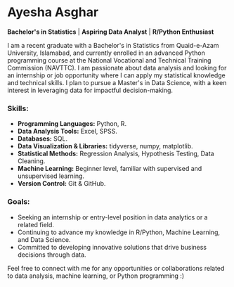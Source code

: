 # Ayesha Asghar

**Bachelor's in Statistics** | **Aspiring Data Analyst** | **R/Python Enthusiast**

I am a recent graduate with a Bachelor's in Statistics from Quaid-e-Azam University, Islamabad, and currently enrolled in an advanced Python programming course at the National Vocational and Technical Training Commission (NAVTTC). 
I am passionate about data analysis and looking for an internship or job opportunity where I can apply my statistical knowledge and technical skills. I plan to pursue a Master's in Data Science, with a keen interest in leveraging data for impactful decision-making.

### Skills:
- **Programming Languages:** Python, R.
- **Data Analysis Tools:** Excel, SPSS.
- **Databases:** SQL.
- **Data Visualization & Libraries:** tidyverse, numpy, matplotlib.
- **Statistical Methods:** Regression Analysis, Hypothesis Testing, Data Cleaning.
- **Machine Learning:** Beginner level, familiar with supervised and unsupervised learning.
- **Version Control:** Git & GitHub.

### Goals:
- Seeking an internship or entry-level position in data analytics or a related field.
- Continuing to advance my knowledge in R/Python, Machine Learning, and Data Science.
- Committed to developing innovative solutions that drive business decisions through data.

Feel free to connect with me for any opportunities or collaborations related to data analysis, machine learning, or Python programming :)
